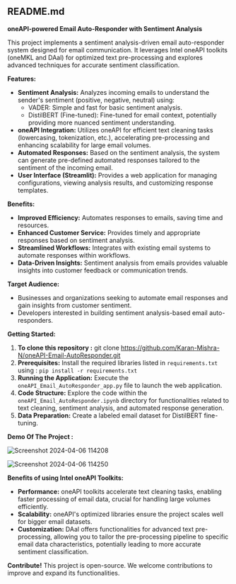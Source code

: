 ## README.md

**oneAPI-powered Email Auto-Responder with Sentiment Analysis**

This project implements a sentiment analysis-driven email auto-responder system designed for email communication. It leverages Intel oneAPI toolkits (oneMKL and DAal) for optimized text pre-processing and explores advanced techniques for accurate sentiment classification. 

**Features:**

* **Sentiment Analysis:** Analyzes incoming emails to understand the sender's sentiment (positive, negative, neutral) using:
    * VADER: Simple and fast for basic sentiment analysis.
    * DistilBERT (Fine-tuned): Fine-tuned for email context, potentially providing more nuanced sentiment understanding.
* **oneAPI Integration:** Utilizes oneAPI for efficient text cleaning tasks (lowercasing, tokenization, etc.), accelerating pre-processing and enhancing scalability for large email volumes.
* **Automated Responses:** Based on the sentiment analysis, the system can generate pre-defined automated responses tailored to the sentiment of the incoming email. 
* **User Interface (Streamlit):** Provides a web application for managing configurations, viewing analysis results, and customizing response templates.

**Benefits:**

* **Improved Efficiency:** Automates responses to emails, saving time and resources.
* **Enhanced Customer Service:** Provides timely and appropriate responses based on sentiment analysis.
* **Streamlined Workflows:** Integrates with existing email systems to automate responses within workflows.
* **Data-Driven Insights:** Sentiment analysis from emails provides valuable insights into customer feedback or communication trends.

**Target Audience:**

* Businesses and organizations seeking to automate email responses and gain insights from customer sentiment.
* Developers interested in building sentiment analysis-based email auto-responders.

**Getting Started:**
1. **To clone this repository :** git clone https://github.com/Karan-Mishra-N/oneAPI-Email-AutoResponder.git
2. **Prerequisites:** Install the required libraries listed in `requirements.txt` using : `pip install -r requirements.txt`
3. **Running the Application:** Execute the `oneAPI_Email_AutoResponder_app.py` file to launch the web application.
4. **Code Structure:** Explore the code within the `oneAPI_Email_AutoResponder.ipynb` directory for functionalities related to text cleaning, sentiment analysis, and automated response generation.
5. **Data Preparation:** Create a labeled email dataset for DistilBERT fine-tuning.

**Demo Of The Project :**


![Screenshot 2024-04-06 114208](https://github.com/Karan-Mishra-N/oneAPI-Email-AutoResponder/assets/152774217/34fd39e6-961f-4e7b-b3b6-8b9f7b5093cb)


![Screenshot 2024-04-06 114250](https://github.com/Karan-Mishra-N/oneAPI-Email-AutoResponder/assets/152774217/df93c5c8-be70-448b-8484-389c8488f644)

**Benefits of using Intel oneAPI Toolkits:**

* **Performance:** oneAPI toolkits accelerate text cleaning tasks, enabling faster processing of email data, crucial for handling large volumes efficiently.
* **Scalability:** oneAPI's optimized libraries ensure the project scales well for bigger email datasets.
* **Customization:** DAal offers functionalities for advanced text pre-processing, allowing you to tailor the pre-processing pipeline to specific email data characteristics, potentially leading to more accurate sentiment classification.

**Contribute!**
This project is open-source. We welcome contributions to improve and expand its functionalities.
